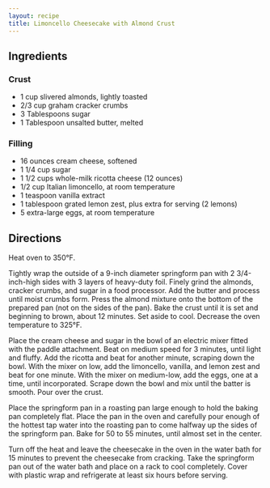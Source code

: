 ```yaml
---
layout: recipe
title: Limoncello Cheesecake with Almond Crust
---
```


## Ingredients


### Crust

* 1 cup slivered almonds, lightly toasted
* 2/3 cup graham cracker crumbs
* 3 Tablespoons sugar
* 1 Tablespoon unsalted butter, melted

### Filling

* 16 ounces cream cheese, softened
* 1 1/4 cup sugar 
* 1 1/2 cups whole-milk ricotta cheese (12 ounces)
* 1/2 cup Italian limoncello, at room temperature 
* 1 teaspoon vanilla extract 
* 1 tablespoon grated lemon zest, plus extra for serving (2 lemons) 
* 5 extra-large eggs, at room temperature 

## Directions

Heat oven to 350°F.

Tightly wrap the outside of a 9-inch diameter springform pan with 2 3/4-inch-high sides with 3 layers of heavy-duty foil. Finely grind the almonds, cracker crumbs, and sugar in a food processor. Add the butter and process until moist crumbs form. Press the almond mixture onto the bottom of the prepared pan (not on the sides of the pan). Bake the crust until it is set and beginning to brown, about 12 minutes. Set aside to cool. Decrease the oven temperature to 325°F.

Place the cream cheese and sugar in the bowl of an electric mixer fitted with the paddle attachment. Beat on medium speed for 3 minutes, until light and fluffy. Add the ricotta and beat for another minute, scraping down the bowl. With the mixer on low, add the limoncello, vanilla, and lemon zest and beat for one minute. With the mixer on medium-low, add the eggs, one at a time, until incorporated. Scrape down the bowl and mix until the batter is smooth. Pour over the crust. 

Place the springform pan in a roasting pan large enough to hold the baking pan completely flat. Place the pan in the oven and carefully pour enough of the hottest tap water into the roasting pan to come halfway up the sides of the springform pan. Bake for 50 to 55 minutes, until almost set in the center. 

Turn off the heat and leave the cheesecake in the oven in the water bath for 15 minutes to prevent the cheesecake from cracking. Take the springform pan out of the water bath and place on a rack to cool completely. Cover with plastic wrap and refrigerate at least six hours before serving.
